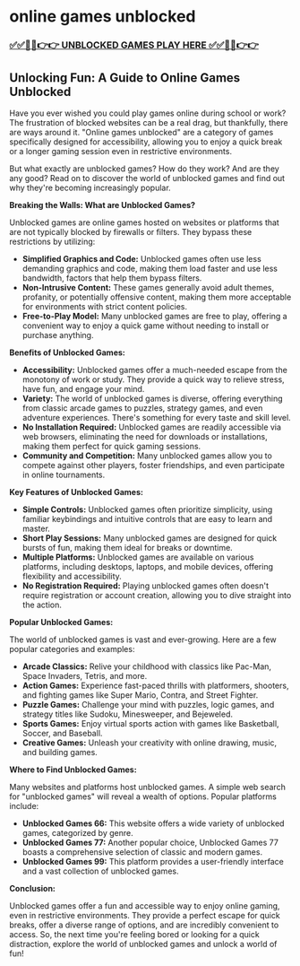 # online games unblocked

### [✅✅🔴🔴👉👉 UNBLOCKED GAMES PLAY HERE ✅✅🔴🔴👉👉](https://topstoryindia.com)

## Unlocking Fun: A Guide to Online Games Unblocked 

Have you ever wished you could play games online during school or work?  The frustration of blocked websites can be a real drag, but thankfully, there are ways around it.  "Online games unblocked" are a category of games specifically designed for accessibility, allowing you to enjoy a quick break or a longer gaming session even in restrictive environments. 

But what exactly are unblocked games? How do they work? And are they any good? Read on to discover the world of unblocked games and find out why they're becoming increasingly popular.

**Breaking the Walls: What are Unblocked Games?**

Unblocked games are online games hosted on websites or platforms that are not typically blocked by firewalls or filters. They bypass these restrictions by utilizing:

* **Simplified Graphics and Code:**  Unblocked games often use less demanding graphics and code, making them load faster and use less bandwidth, factors that help them bypass filters.
* **Non-Intrusive Content:**  These games generally avoid adult themes, profanity, or potentially offensive content, making them more acceptable for environments with strict content policies.
* **Free-to-Play Model:**  Many unblocked games are free to play, offering a convenient way to enjoy a quick game without needing to install or purchase anything.

**Benefits of Unblocked Games:**

* **Accessibility:** Unblocked games offer a much-needed escape from the monotony of work or study.  They provide a quick way to relieve stress, have fun, and engage your mind.
* **Variety:** The world of unblocked games is diverse, offering everything from classic arcade games to puzzles, strategy games, and even adventure experiences. There's something for every taste and skill level.
* **No Installation Required:**  Unblocked games are readily accessible via web browsers, eliminating the need for downloads or installations, making them perfect for quick gaming sessions.
* **Community and Competition:** Many unblocked games allow you to compete against other players, foster friendships, and even participate in online tournaments. 

**Key Features of Unblocked Games:**

* **Simple Controls:** Unblocked games often prioritize simplicity, using familiar keybindings and intuitive controls that are easy to learn and master.
* **Short Play Sessions:** Many unblocked games are designed for quick bursts of fun, making them ideal for breaks or downtime.
* **Multiple Platforms:**  Unblocked games are available on various platforms, including desktops, laptops, and mobile devices, offering flexibility and accessibility.
* **No Registration Required:**  Playing unblocked games often doesn't require registration or account creation, allowing you to dive straight into the action.

**Popular Unblocked Games:**

The world of unblocked games is vast and ever-growing. Here are a few popular categories and examples:

* **Arcade Classics:**  Relive your childhood with classics like Pac-Man, Space Invaders, Tetris, and more.
* **Action Games:**  Experience fast-paced thrills with platformers, shooters, and fighting games like Super Mario, Contra, and Street Fighter.
* **Puzzle Games:**  Challenge your mind with puzzles, logic games, and strategy titles like Sudoku, Minesweeper, and Bejeweled.
* **Sports Games:**  Enjoy virtual sports action with games like Basketball, Soccer, and Baseball.
* **Creative Games:**  Unleash your creativity with online drawing, music, and building games.

**Where to Find Unblocked Games:**

Many websites and platforms host unblocked games. A simple web search for "unblocked games" will reveal a wealth of options. Popular platforms include:

* **Unblocked Games 66:** This website offers a wide variety of unblocked games, categorized by genre.
* **Unblocked Games 77:** Another popular choice, Unblocked Games 77 boasts a comprehensive selection of classic and modern games.
* **Unblocked Games 99:**  This platform provides a user-friendly interface and a vast collection of unblocked games.

**Conclusion:**

Unblocked games offer a fun and accessible way to enjoy online gaming, even in restrictive environments. They provide a perfect escape for quick breaks, offer a diverse range of options, and are incredibly convenient to access.  So, the next time you're feeling bored or looking for a quick distraction, explore the world of unblocked games and unlock a world of fun! 
